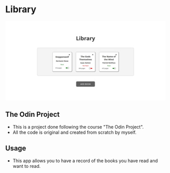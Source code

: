 # Library
![Screenshot of the project](library-screenshot.png)

## The Odin Project
- This is a project done following the course "The Odin Project".
- All the code is original and created from scratch by myself.

## Usage
- This app allows you to have a record of the books you have read and want to read.

